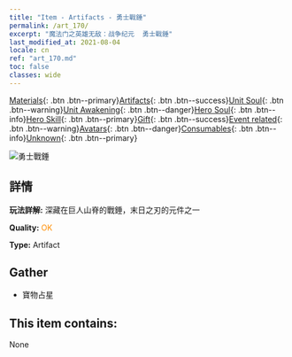 ```yaml
---
title: "Item - Artifacts - 勇士戰錘"
permalink: /art_170/
excerpt: "魔法门之英雄无敌：战争纪元  勇士戰錘"
last_modified_at: 2021-08-04
locale: cn
ref: "art_170.md"
toc: false
classes: wide
---
```

 [Materials](/ItemsCN/){: .btn .btn--primary}[Artifacts](/ItemsCN/Artifacts/){: .btn .btn--success}[Unit Soul](/ItemsCN/UnitSoul/){: .btn .btn--warning}[Unit Awakening](/ItemsCN/UnitAwakening/){: .btn .btn--danger}[Hero Soul](/ItemsCN/HeroSoul/){: .btn .btn--info}[Hero Skill](/ItemsCN/HeroSkill/){: .btn .btn--primary}[Gift](/ItemsCN/Gift/){: .btn .btn--success}[Event related](/ItemsCN/Events/){: .btn .btn--warning}[Avatars](/ItemsCN/Avatars/){: .btn .btn--danger}[Consumables](/ItemsCN/Consumables/){: .btn .btn--info}[Unknown](/ItemsCN/Unknown/){: .btn .btn--primary}

 ![勇士戰錘](/images/t/artifact_40445.png)

## 詳情
 **玩法詳解:** 深藏在巨人山脊的戰錘，末日之刃的元件之一

 **Quality:** <span style="color: #FF8C00">OK</span>

 **Type:** Artifact

## Gather

*    寶物占星 

## This item contains:

  None

